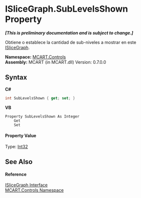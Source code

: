 # ISliceGraph.SubLevelsShown Property 
 _**\[This is preliminary documentation and is subject to change.\]**_

Obtiene o establece la cantidad de sub-niveles a mostrar en este <a href="1de9a863-a257-9f6b-d833-1fa7d5fae46d">ISliceGraph</a>.

**Namespace:**&nbsp;<a href="1c9d7a8e-81d4-838a-f87d-7379b253b6ce">MCART.Controls</a><br />**Assembly:**&nbsp;MCART (in MCART.dll) Version: 0.7.0.0

## Syntax

**C#**<br />
``` C#
int SubLevelsShown { get; set; }
```

**VB**<br />
``` VB
Property SubLevelsShown As Integer
	Get
	Set
```


#### Property Value
Type: <a href="http://msdn2.microsoft.com/es-es/library/td2s409d" target="_blank">Int32</a>

## See Also


#### Reference
<a href="1de9a863-a257-9f6b-d833-1fa7d5fae46d">ISliceGraph Interface</a><br /><a href="1c9d7a8e-81d4-838a-f87d-7379b253b6ce">MCART.Controls Namespace</a><br />